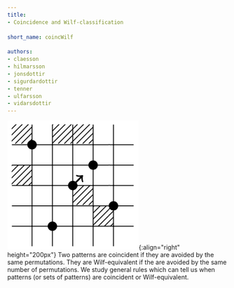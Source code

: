 ```yaml
---
title:
- Coincidence and Wilf-classification

short_name: coincWilf

authors: 
- claesson
- hilmarsson
- jonsdottir
- sigurdardottir
- tenner
- ulfarsson
- vidarsdottir
---
```

![Shading lemma](/assets/img/shlemma.png){:align="right" height="200px"}
Two patterns are coincident if they are avoided by the same permutations. They
are Wilf-equivalent if the are avoided by the same number of permutations. We
study general rules which can tell us when patterns (or sets of patterns) are
coincident or Wilf-equivalent.